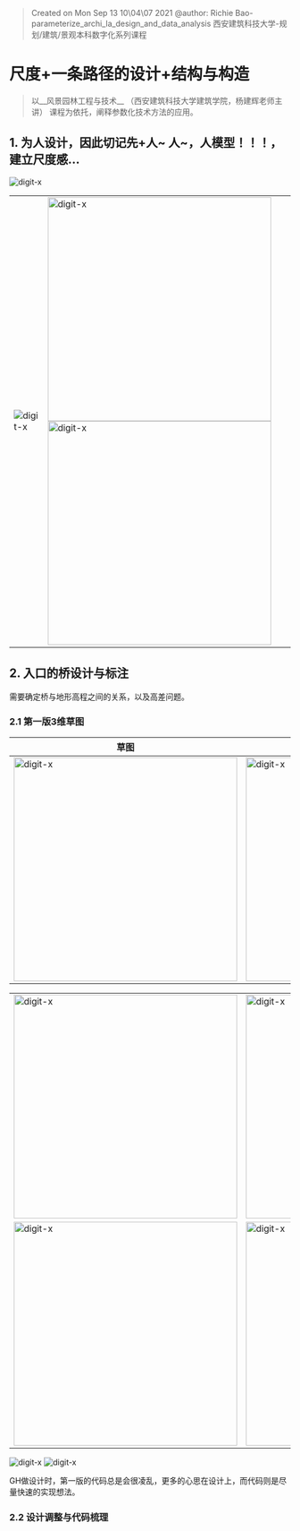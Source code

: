 > Created on Mon Sep 13 10\04\07 2021 @author: Richie Bao-parameterize_archi_la_design_and_data_analysis 西安建筑科技大学-规划/建筑/景观本科数字化系列课程

# 尺度+一条路径的设计+结构与构造

> 以__风景园林工程与技术__ （西安建筑科技大学建筑学院，杨建辉老师主讲） 课程为依托，阐释参数化技术方法的应用。

## 1. 为人设计，因此切记先+人~ 人~，人模型！！！，建立尺度感...

<img src="./imgs_parae/033.jpg" height="auto" width="auto"  title="digit-x">

|   |   |
|---|---|
| <img src="./imgs_parae/035.jpg" height="auto" width="auto"  title="digit-x">  | <img src="./imgs_parae/034.jpg" height="auto" width="400"  title="digit-x">  <img src="./imgs_parae/036.jpg" height="auto" width="400"  title="digit-x">|

## 2. 入口的桥设计与标注
需要确定桥与地形高程之间的关系，以及高差问题。

### 2.1 第一版3维草图

| 草图  |   |
|---|---|
|  <img src="./imgs_parae/046.jpg" height="auto" width="400"  title="digit-x"> | <img src="./imgs_parae/047.jpg" height="auto" width="400"  title="digit-x">  |

|   |   |   |
|---|---|---|
|  <img src="./imgs_parae/037.jpg" height="auto" width="400"  title="digit-x"> |  <img src="./imgs_parae/038.jpg" height="auto" width="400"  title="digit-x"> | <img src="./imgs_parae/039.jpg" height="auto" width="400"  title="digit-x">  |
|  <img src="./imgs_parae/040.jpg" height="auto" width="400"  title="digit-x"> |  <img src="./imgs_parae/048.jpg" height="auto" width="400"  title="digit-x"> |  <img src="./imgs_parae/049.jpg" height="auto" width="400"  title="digit-x"> |

<img src="./imgs_parae/045.jpg" height="auto" width="auto"  title="digit-x"> 

<img src="./imgs_parae/044.jpg" height="auto" width="auto"  title="digit-x"> 

GH做设计时，第一版的代码总是会很凌乱，更多的心思在设计上，而代码则是尽量快速的实现想法。

### 2.2 设计调整与代码梳理


